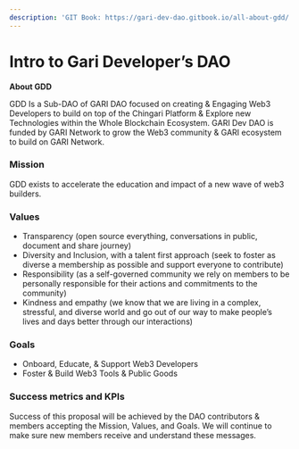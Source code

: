 ```yaml
---
description: 'GIT Book: https://gari-dev-dao.gitbook.io/all-about-gdd/'
---
```


# Intro to Gari Developer’s DAO

**About GDD**

GDD Is a Sub-DAO of GARI DAO focused on creating & Engaging Web3 Developers to build on top of the Chingari Platform & Explore new Technologies within the Whole Blockchain Ecosystem. GARI Dev DAO is funded by GARI Network to grow the Web3 community & GARI ecosystem to build on GARI Network.

### **Mission**

GDD exists to accelerate the education and impact of a new wave of web3 builders.

### **Values**

* Transparency (open source everything, conversations in public, document and share journey)
* Diversity and Inclusion, with a talent first approach (seek to foster as diverse a membership as possible and support everyone to contribute)
* Responsibility (as a self-governed community we rely on members to be personally responsible for their actions and commitments to the community)
* Kindness and empathy (we know that we are living in a complex, stressful, and diverse world and go out of our way to make people’s lives and days better through our interactions)

### **Goals**

* Onboard, Educate, & Support Web3 Developers
* Foster & Build Web3 Tools & Public Goods

### **Success metrics and KPIs**

Success of this proposal will be achieved by the DAO contributors & members accepting the Mission, Values, and Goals. We will continue to make sure new members receive and understand these messages.
